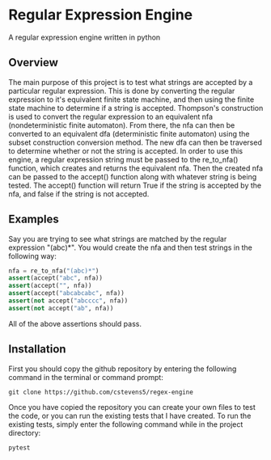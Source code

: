 # Regular Expression Engine

A regular expression engine written in python

## Overview

The main purpose of this project is to test what strings are accepted by a particular regular expression. This is done by converting the regular expression to it's equivalent finite state machine, and then using the finite state machine to determine if a string is accepted. Thompson's construction is used to convert the regular expression to an equivalent nfa (nondeterministic finite automaton). From there, the nfa can then be converted to an equivalent dfa (deterministic finite automaton) using the subset construction conversion method. The new dfa can then be traversed to determine whether or not the string is accepted. In order to use this engine, a regular expression string must be passed to the re_to_nfa() function, which creates and returns the equivalent nfa. Then the created nfa can be passed to the accept() function along with whatever string is being tested. The accept() function will return True if the string is accepted by the nfa, and false if the string is not accepted.

## Examples

Say you are trying to see what strings are matched by the regular expression "(abc)\*".
You would create the nfa and then test strings in the following way:

```python
nfa = re_to_nfa("(abc)*")
assert(accept("abc", nfa))
assert(accept("", nfa))
assert(accept("abcabcabc", nfa))
assert(not accept("abcccc", nfa))
assert(not accept("ab", nfa))
```

All of the above assertions should pass.

## Installation

First you should copy the github repository by entering the following command in the terminal or command prompt:

```
git clone https://github.com/cstevens5/regex-engine
```

Once you have copied the repository you can create your own files to test the code, or you can run the existing tests that I have created.
To run the existing tests, simply enter the following command while in the project directory:

```
pytest
```

